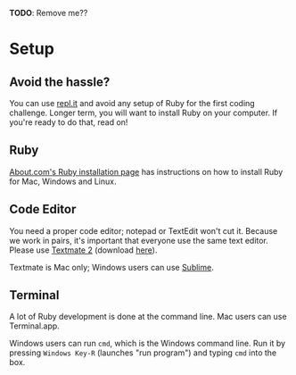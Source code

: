**TODO**: Remove me??

# Setup

## Avoid the hassle?

You can use [repl.it](http://repl.it) and avoid any setup of Ruby for
the first coding challenge. Longer term, you will want to install Ruby
on your computer. If you're ready to do that, read on!

## Ruby

[About.com's Ruby installation page][about-ruby-install] has
instructions on how to install Ruby for Mac, Windows and Linux.

[about-ruby-install]: http://ruby.about.com/od/tutorials/a/installruby.htm

## Code Editor

You need a proper code editor; notepad or TextEdit won't cut
it. Because we work in pairs, it's important that everyone use the
same text editor. Please use [Textmate 2][textmate-github] (download
[here][textmate-download]).

Textmate is Mac only; Windows users can use [Sublime][sublime].

[textmate-github]: https://github.com/textmate/textmate
[textmate-download]: https://api.textmate.org/downloads/beta
[sublime]: http://www.sublimetext.com/

## Terminal

A lot of Ruby development is done at the command line. Mac users can
use Terminal.app.

Windows users can run `cmd`, which is the Windows command line. Run it
by pressing `Windows Key-R` (launches "run program") and typing `cmd`
into the box.
